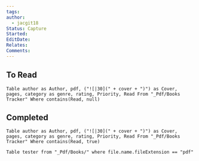 ```yaml
---
tags: 
author:
  - jacgit18
Status: Capture
Started: 
EditDate: 
Relates: 
Comments:
---
```

## To Read
```dataview
Table author as Author, pdf, ("![|30](" + cover + ")") as Cover, pages, category as genre, rating, Priority, Read From "_Pdf/Books Tracker" Where contains(Read, null)
```

## Completed
```dataview
Table author as Author, pdf, ("![|30](" + cover + ")") as Cover, pages, category as genre, rating, Priority, Read From "_Pdf/Books Tracker" Where contains(Read, true)
```


```dataview
Table tester from "_Pdf/Books/" where file.name.fileExtension == "pdf"

```